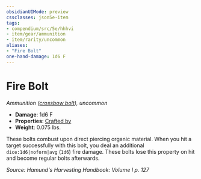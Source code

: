 ```yaml
---
obsidianUIMode: preview
cssclasses: json5e-item
tags:
- compendium/src/5e/hhhvi
- item/gear/ammunition
- item/rarity/uncommon
aliases: 
- "Fire Bolt"
one-hand-damage: 1d6 F
---
```

# Fire Bolt
*Ammunition ([crossbow bolt](compendium/items/crossbow-bolt.md)), uncommon*  

- **Damage**: 1d6 F
- **Properties**: [Crafted by](/compendium/rules/item-properties.md#Crafted%20by)
- **Weight**: 0.075 lbs.

These bolts combust upon direct piercing organic material. When you hit a target successfully with this bolt, you deal an additional `dice:1d6|noform|avg` (`1d6`) fire damage. These bolts lose this property on hit and become regular bolts afterwards.

*Source: Hamund's Harvesting Handbook: Volume I p. 127*